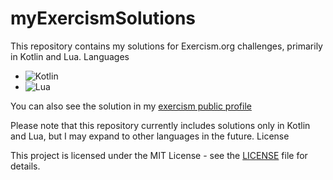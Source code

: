 # myExercismSolutions
This repository contains my solutions for Exercism.org challenges, primarily in Kotlin and Lua.
Languages

- ![Kotlin](https://img.shields.io/badge/Language-Kotlin-blue)
- ![Lua](https://img.shields.io/badge/Language-Lua-orange)

You can also see the solution in my [exercism public profile](https://exercism.org/profiles/gilarc)

Please note that this repository currently includes solutions only in Kotlin and Lua, but I may expand to other languages in the future.
License

This project is licensed under the MIT License - see the [LICENSE](LICENSE) file for details.
